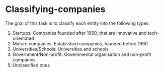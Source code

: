 # Classifying-companies
The goal of this task is to classify each entity into the following types:

1. Startups: Companies founded after 1990, that are innovative and tech-orientated
2. Mature companies: Established companies, founded before 1990
3. Universities/Schools: Universities and schools
4. Government/Non-profit: Governmental organisation and non-profit companies
5. Unclassified ones
